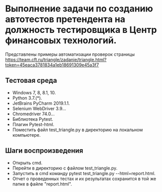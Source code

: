 # Выполнение задачи по созданию автотестов претендента на должность тестировщика в Центр финансовых технологий. 
Представлены примеры автоматизации проверок страницы https://team.cft.ru/triangle/zadanie/triangle.html?token=45eaca3781834a1eb18691309e45a3f7
## Тестовая среда  
* Windows 7, 8, 8.1, 10. 
* Python 3.7.(*).
* JetBrains PyCharm 2019.1.1.
* Selenium WebDriver 3.9...
* Chromedriver 74.0...
* Библиотека Pytest.
* Плагин Pytest-html.
* Поместить файл test_triangle.py в директорию на локальном компьютере.
## Шаги воспроизведения 
* Открыть cmd.
* Перейти в директорию с файлом test_triangle.py.
* Запустить в cmd команду pytest test_triangle.py --html=report.html.
* Отчет о проведенных тестах и их результатах сохранится в той же папке в файле "report.html".  

